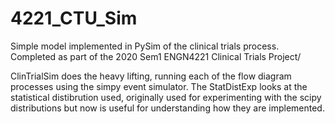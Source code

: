 # 4221_CTU_Sim
Simple model implemented in PySim of the clinical trials process. Completed as part of the 2020 Sem1 ENGN4221 Clinical Trials Project/

ClinTrialSim does the heavy lifting, running each of the flow diagram processes using the simpy event simulator. 
The StatDistExp looks at the statistical distibrution used, originally used for experimenting with the scipy distributions but now is useful for understanding how they are implemented.
